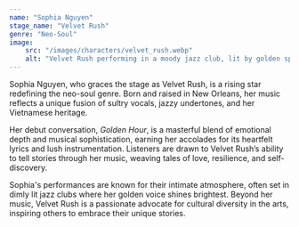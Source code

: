 ```yaml
---
name: "Sophia Nguyen"
stage_name: "Velvet Rush"
genre: "Neo-Soul"
image: 
    src: "/images/characters/velvet_rush.webp"
    alt: "Velvet Rush performing in a moody jazz club, lit by golden spotlights"
---
```


Sophia Nguyen, who graces the stage as Velvet Rush, is a rising star redefining the neo-soul genre. Born and raised in New Orleans, her music reflects a unique fusion of sultry vocals, jazzy undertones, and her Vietnamese heritage.

Her debut conversation, *Golden Hour*, is a masterful blend of emotional depth and musical sophistication, earning her accolades for its heartfelt lyrics and lush instrumentation. Listeners are drawn to Velvet Rush’s ability to tell stories through her music, weaving tales of love, resilience, and self-discovery.

Sophia's performances are known for their intimate atmosphere, often set in dimly lit jazz clubs where her golden voice shines brightest. Beyond her music, Velvet Rush is a passionate advocate for cultural diversity in the arts, inspiring others to embrace their unique stories.
